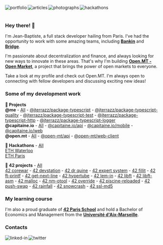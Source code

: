 [<img align="left" alt="portfolio" src="https://img.shields.io/badge/portfolio-%23eaecf0.svg?&style=for-the-badge" />](https://jterrazz.com)
[<img align="left" alt="articles" src="https://img.shields.io/badge/articles-%23253C78.svg?&style=for-the-badge&logoColor=white" />](https://jterrazz.com/link/articles)
[<img align="left" alt="photographs" src="https://img.shields.io/badge/photographs-%23eaecf0.svg?&style=for-the-badge" />](https://jterrazz.com/link/photographs)
[<img align="left" alt="hackathons" src="https://img.shields.io/badge/hackathons-%23253C78.svg?&style=for-the-badge&logoColor=white" />](https://jterrazz.com/link/hackathons)
</br></br>

### Hey there! 👋

I'm Jean-Baptiste, a full stack developer hailing from Paris. I've had the opportunity to work with some amazing teams, including [**Bankin**](http://bankin.com/) and [**Bridge**](http://bridgeapi.io/).

I'm passionate about decentralization and finance, and always looking for new ways to innovate in these areas. That's why I'm building [**Open.MT - Open Market**](https://blog.open.mt), a project that brings the power of open markets to everyone.

Take a look at my profile and check out Open.MT. I'm always open to connecting with fellow developers and discussing exciting new ideas!

### Some of my development work

**📘 Projects** </br>
**@me** - [All](https://github.com/stars/jterrazz/lists/jterrazz) - [@jterrazz/package-typescript](https://github.com/jterrazz/package-typescript) - [@jterrazz/package-typescript-quality](https://github.com/jterrazz/package-typescript-quality) - [@jterrazz/package-typescript-test](https://github.com/jterrazz/package-typescript-test) - [@jterrazz/package-typescript-http](https://github.com/jterrazz/package-typescript-http) - [@jterrazz/package-typescript-logger](https://github.com/jterrazz/package-typescript-logger) </br>
**@capitaine.io** - [All](https://github.com/stars/jterrazz/lists/capitaine.io) - [@capitaine.io/api](https://github.com/jterrazz/capitaine-api) - [@capitaine.io/mobile](https://github.com/jterrazz/life-captain-mobile) - [@capitaine.io/web](https://github.com/jterrazz/life-captain-web) </br>
**@open.mt** - [All](https://github.com/stars/jterrazz/lists/open.mt) - [@open-mt/api](https://github.com/jterrazz/open-mt-api) - [@open-mt/web-client](https://github.com/jterrazz/open-mt-web-client) </br>

**📙 Hackathons** - [All](https://github.com/stars/jterrazz/lists/hackathons) </br>
[ETH Waterloo](https://github.com/jterrazz/hackathons.ethwaterloo-defi-dy) </br>
[ETH Paris](https://github.com/jterrazz/hackathons.ethparis-collective) </br>

**📕 42 projects** - [All](https://github.com/stars/jterrazz/lists/42) </br>
[42 corewar](https://github.com/jterrazz/42-corewar) - [42 devstation](https://github.com/jterrazz/42-docker-devstation) - [42 dr quine](https://github.com/jterrazz/42-dr-quine) - [42 expert system](https://github.com/jterrazz/42-expert-system) - [42 fillit](https://github.com/jterrazz/42-fillit) - [42 ft-printf](https://github.com/jterrazz/42-ft-printf) - [42 get-next-line](https://github.com/jterrazz/42-get-next-line) - [42 hypertube](https://github.com/jterrazz/42-hypertube) - [42 lem-in](https://github.com/jterrazz/42-lem-in) - [42 libft](https://github.com/jterrazz/42-libft) - [42 libft-asm](https://github.com/jterrazz/42-libft-asm) - [42 malloc](https://github.com/jterrazz/42-malloc) - [42 nm-otool](https://github.com/jterrazz/42-nm-otool) - [42 override](https://github.com/jterrazz/42-override) - [42 piscine-reloaded](https://github.com/jterrazz/42-piscine-reloaded) - [42 push-swap](https://github.com/jterrazz/42-push-swap) - [42 rainfall](https://github.com/jterrazz/42-rainfall) - [42 snowcrash](https://github.com/jterrazz/42-snowcrash) - [42 ssl-md5](https://github.com/jterrazz/42-ssl-md5)

### My learning course

I'm also a proud graduate of [**42 Paris School**](https://www.42.fr/) and hold a Bachelor of Economics and Management from the [**Université d'Aix-Marseille**](https://feg.univ-amu.fr/).

### Contacts

[<img align="left" alt="linked-in" src="https://img.shields.io/badge/linkedin-%232B59C3.svg?&style=for-the-badge&logo=linkedin&logoColor=white" />](https://www.linkedin.com/in/jterrazz)
[<img align="left" alt="twitter" src="https://img.shields.io/badge/twitter-%232B59C3.svg?&style=for-the-badge&logo=twitter&logoColor=white" />](https://twitter.com/j_terrazz)
